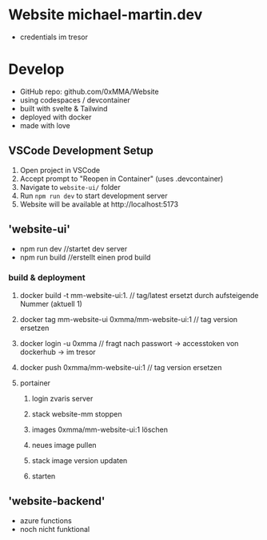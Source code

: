 # Website michael-martin.dev
- credentials im tresor

# Develop
- GitHub repo: github.com/0xMMA/Website
 - using codespaces / devcontainer
 - built with svelte & Tailwind
 - deployed with docker
 - made with love

## VSCode Development Setup
1. Open project in VSCode
2. Accept prompt to "Reopen in Container" (uses .devcontainer)
3. Navigate to `website-ui/` folder
4. Run `npm run dev` to start development server
5. Website will be available at http://localhost:5173

## 'website-ui' 
- npm run dev                                   //startet dev server
- npm run build                                 //erstellt einen prod build

### build & deployment
1. docker build -t mm-website-ui:1.                // tag/latest ersetzt durch aufsteigende Nummer (aktuell 1)

1. docker tag mm-website-ui 0xmma/mm-website-ui:1  // tag version ersetzen

1. docker login -u 0xmma                           // fragt nach passwort -> accesstoken von dockerhub -> im tresor

1. docker push 0xmma/mm-website-ui:1               // tag version ersetzen

1. portainer  
    1. login zvaris server       
    
    1. stack website-mm stoppen     
    1. images 0xmma/mm-website-ui:1 löschen
    1. neues image pullen
    1. stack image version updaten
    1. starten

## 'website-backend'
- azure functions
- noch nicht funktional